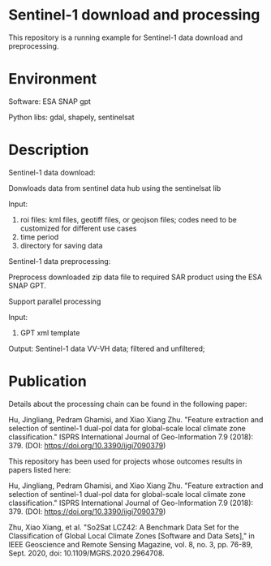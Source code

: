 # Sentinel-1 download and processing
This repository is a running example for Sentinel-1 data download and preprocessing.

# Environment
Software: ESA SNAP gpt

Python libs: gdal, shapely, sentinelsat 

# Description
Sentinel-1 data download: 

Donwloads data from sentinel data hub using the sentinelsat lib

Input: 
1. roi files: kml files, geotiff files, or geojson files; codes need to be customized for different use cases
2. time period
3. directory for saving data

Sentinel-1 data preprocessing:

Preprocess downloaded zip data file to required SAR product using the ESA SNAP GPT. 

Support parallel processing

Input:
1. GPT xml template

Output:
Sentinel-1 data VV-VH data; filtered and unfiltered; 

# Publication
Details about the processing chain can be found in the following paper:

Hu, Jingliang, Pedram Ghamisi, and Xiao Xiang Zhu. "Feature extraction and selection of sentinel-1 dual-pol data for global-scale local climate zone classification." ISPRS International Journal of Geo-Information 7.9 (2018): 379. (DOI: https://doi.org/10.3390/ijgi7090379)

This repository has been used for projects whose outcomes results in papers listed here:

Hu, Jingliang, Pedram Ghamisi, and Xiao Xiang Zhu. "Feature extraction and selection of sentinel-1 dual-pol data for global-scale local climate zone classification." ISPRS International Journal of Geo-Information 7.9 (2018): 379. (DOI: https://doi.org/10.3390/ijgi7090379)

Zhu, Xiao Xiang, et al. "So2Sat LCZ42: A Benchmark Data Set for the Classification of Global Local Climate Zones [Software and Data Sets]," in IEEE Geoscience and Remote Sensing Magazine, vol. 8, no. 3, pp. 76-89, Sept. 2020, doi: 10.1109/MGRS.2020.2964708.

